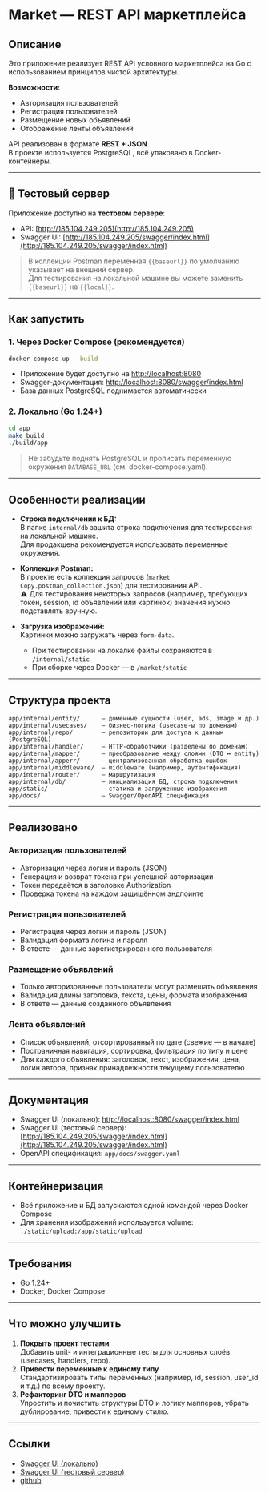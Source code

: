 # Market — REST API маркетплейса

## Описание

Это приложение реализует REST API условного маркетплейса на Go с использованием принципов чистой архитектуры.

**Возможности:**
- Авторизация пользователей
- Регистрация пользователей
- Размещение новых объявлений
- Отображение ленты объявлений

API реализован в формате **REST + JSON**.  
В проекте используется PostgreSQL, всё упаковано в Docker-контейнеры.

---

## 🔗 Тестовый сервер

Приложение доступно на **тестовом сервере**:

- API: [http://185.104.249.205](http://185.104.249.205)
- Swagger UI: [http://185.104.249.205/swagger/index.html](http://185.104.249.205/swagger/index.html)

> В коллекции Postman переменная `{{baseurl}}` по умолчанию указывает на внешний сервер.  
> Для тестирования на локальной машине вы можете заменить `{{baseurl}}` на `{{local}}`.

---

## Как запустить

### 1. Через Docker Compose (рекомендуется)

```sh
docker compose up --build
```

- Приложение будет доступно на [http://localhost:8080](http://localhost:8080)
- Swagger-документация: [http://localhost:8080/swagger/index.html](http://localhost:8080/swagger/index.html)
- База данных PostgreSQL поднимается автоматически

### 2. Локально (Go 1.24+)

```sh
cd app
make build
./build/app
```
> Не забудьте поднять PostgreSQL и прописать переменную окружения `DATABASE_URL` (см. docker-compose.yaml).

---

## Особенности реализации

- **Строка подключения к БД:**  
  В папке `internal/db` зашита строка подключения для тестирования на локальной машине.  
  Для продакшена рекомендуется использовать переменные окружения.

- **Коллекция Postman:**  
  В проекте есть коллекция запросов (`market Copy.postman_collection.json`) для тестирования API.  
  ⚠️ Для тестирования некоторых запросов (например, требующих токен, session, id объявлений или картинок) значения нужно подставлять вручную.

- **Загрузка изображений:**  
  Картинки можно загружать через `form-data`.
  - При тестировании на локалке файлы сохраняются в `/internal/static`
  - При сборке через Docker — в `/market/static`

---

## Структура проекта

```
app/internal/entity/      — доменные сущности (user, ads, image и др.)
app/internal/usecases/    — бизнес-логика (usecase-ы по доменам)
app/internal/repo/        — репозитории для доступа к данным (PostgreSQL)
app/internal/handler/     — HTTP-обработчики (разделены по доменам)
app/internal/mapper/      — преобразование между слоями (DTO ↔ entity)
app/internal/apperr/      — централизованная обработка ошибок
app/internal/middleware/  — middleware (например, аутентификация)
app/internal/router/      — маршрутизация
app/internal/db/          — инициализация БД, строка подключения
app/static/               — статика и загруженные изображения
app/docs/                 — Swagger/OpenAPI спецификация
```

---

## Реализовано

### Авторизация пользователей
- Авторизация через логин и пароль (JSON)
- Генерация и возврат токена при успешной авторизации
- Токен передаётся в заголовке Authorization
- Проверка токена на каждом защищённом эндпоинте

### Регистрация пользователей
- Регистрация через логин и пароль (JSON)
- Валидация формата логина и пароля
- В ответе — данные зарегистрированного пользователя

### Размещение объявлений
- Только авторизованные пользователи могут размещать объявления
- Валидация длины заголовка, текста, цены, формата изображения
- В ответе — данные созданного объявления

### Лента объявлений
- Список объявлений, отсортированный по дате (свежие — в начале)
- Постраничная навигация, сортировка, фильтрация по типу и цене
- Для каждого объявления: заголовок, текст, изображения, цена, логин автора, признак принадлежности текущему пользователю

---

## Документация

- Swagger UI (локально): [http://localhost:8080/swagger/index.html](http://localhost:8080/swagger/index.html)
- Swagger UI (тестовый сервер): [http://185.104.249.205/swagger/index.html](http://185.104.249.205/swagger/index.html)
- OpenAPI спецификация: `app/docs/swagger.yaml`

---

## Контейнеризация

- Всё приложение и БД запускаются одной командой через Docker Compose
- Для хранения изображений используется volume: `./static/upload:/app/static/upload`

---

## Требования

- Go 1.24+
- Docker, Docker Compose

---

## Что можно улучшить

1. **Покрыть проект тестами**  
   Добавить unit- и интеграционные тесты для основных слоёв (usecases, handlers, repo).
2. **Привести переменные к единому типу**  
   Стандартизировать типы переменных (например, id, session, user_id и т.д.) по всему проекту.
3. **Рефакторинг DTO и мапперов**  
   Упростить и почистить структуры DTO и логику мапперов, убрать дублирование, привести к единому стилю.

---

## Ссылки

- [Swagger UI (локально)](http://localhost:8080/swagger/index.html)
- [Swagger UI (тестовый сервер)](http://185.104.249.205/swagger/index.html)
- [github](https://github.com/hester999/market)
